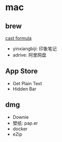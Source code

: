 # mac
## brew
[cast formula](https://formulae.brew.sh/cask/)

- yinxiangbiji: 印象笔记
- adrive: 阿里网盘

## App Store
- Get Plain Text
- Hidden Bar

## dmg
- Downie
- 壁纸: pap.er
- docker
- eZip

